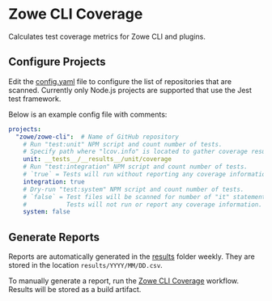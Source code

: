 # Zowe CLI Coverage

Calculates test coverage metrics for Zowe CLI and plugins.

## Configure Projects

Edit the [config.yaml](./config.yaml) file to configure the list of repositories that are scanned. Currently only Node.js projects are supported that use the Jest test framework.

Below is an example config file with comments:
```yaml
projects:
  "zowe/zowe-cli":  # Name of GitHub repository
    # Run "test:unit" NPM script and count number of tests.
    # Specify path where "lcov.info" is located to gather coverage results.
    unit: __tests__/__results__/unit/coverage
    # Run "test:integration" NPM script and count number of tests.
    # `true` = Tests will run without reporting any coverage information.
    integration: true
    # Dry-run "test:system" NPM script and count number of tests.
    # `false` = Test files will be scanned for number of "it" statements.
    #           Tests will not run or report any coverage information.
    system: false
```

## Generate Reports

Reports are automatically generated in the [results](./results) folder weekly. They are stored in the location `results/YYYY/MM/DD.csv`.

To manually generate a report, run the [Zowe CLI Coverage](https://github.com/t1m0thyj/zowe-cli-coverage/actions/workflows/coverage.yaml) workflow. Results will be stored as a build artifact.
